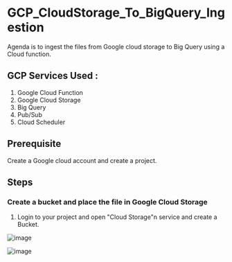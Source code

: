 # GCP_CloudStorage_To_BigQuery_Ingestion


Agenda is to ingest the files from Google cloud storage to Big Query using a Cloud function.

## GCP Services Used :
1. Google Cloud Function
2. Google Cloud Storage
3. Big Query
4. Pub/Sub 
5. Cloud Scheduler 

## Prerequisite 
Create a Google cloud account and create a project.

## Steps 

### Create a bucket and place the file in Google Cloud Storage

1. Login to your project and open "Cloud Storage"n service and create a Bucket.

![image](https://user-images.githubusercontent.com/102896115/181257941-7bcf2f38-a7da-43d4-8952-aef5efa53a7e.png)

![image](https://user-images.githubusercontent.com/102896115/181258394-843d7bfd-d836-496d-bbe8-49aadcfb2eaa.png)

